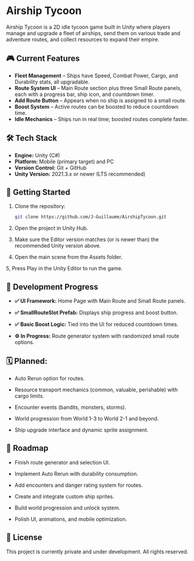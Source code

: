 # Airship Tycoon

Airship Tycoon is a 2D idle tycoon game built in Unity where players manage and upgrade a fleet of airships, send them on various trade and adventure routes, and collect resources to expand their empire.

## 🎮 Current Features
- **Fleet Management** – Ships have Speed, Combat Power, Cargo, and Durability stats, all upgradable.
- **Route System UI** – Main Route section plus three Small Route panels, each with a progress bar, ship icon, and countdown timer.
- **Add Route Button** – Appears when no ship is assigned to a small route.
- **Boost System** – Active routes can be boosted to reduce countdown time.
- **Idle Mechanics** – Ships run in real time; boosted routes complete faster.

## 🛠️ Tech Stack
- **Engine:** Unity (C#)
- **Platform:** Mobile (primary target) and PC
- **Version Control:** Git + GitHub
- **Unity Version:** 2021.3.x or newer (LTS recommended)

## 🚀 Getting Started
1. Clone the repository:
   ```bash
   git clone https://github.com/J-Guillaume/AirshipTycoon.git
2. Open the project in Unity Hub.

3. Make sure the Editor version matches (or is newer than) the recommended Unity version above.

4. Open the main scene from the Assets folder.

5, Press Play in the Unity Editor to run the game.

## 📌 Development Progress
- **✅ UI Framework:** Home Page with Main Route and Small Route panels.

- **✅ SmallRouteSlot Prefab:** Displays ship progress and boost button.

- **✅ Basic Boost Logic:** Tied into the UI for reduced countdown times.

- **⚙️ In Progress:** Route generator system with randomized small route options.

## 🗓️ Planned:

- Auto Rerun option for routes.

- Resource transport mechanics (common, valuable, perishable) with cargo limits.

- Encounter events (bandits, monsters, storms).

- World progression from World 1-3 to World 2-1 and beyond.

- Ship upgrade interface and dynamic sprite assignment.

## 📅 Roadmap
 - Finish route generator and selection UI.

 - Implement Auto Rerun with durability consumption.

 - Add encounters and danger rating system for routes.

 - Create and integrate custom ship sprites.

 - Build world progression and unlock system.

 - Polish UI, animations, and mobile optimization.

## 📄 License
This project is currently private and under development. All rights reserved.

